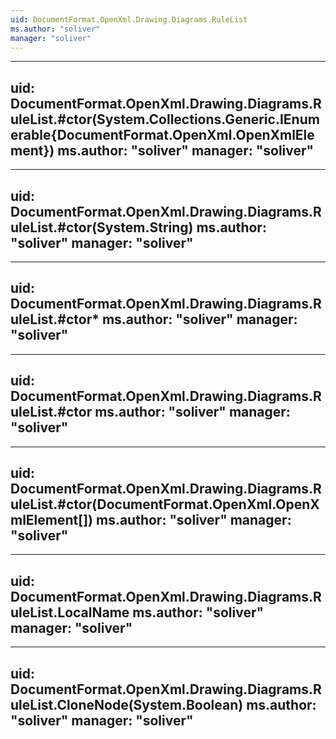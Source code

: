 ```yaml
---
uid: DocumentFormat.OpenXml.Drawing.Diagrams.RuleList
ms.author: "soliver"
manager: "soliver"
---
```


---
uid: DocumentFormat.OpenXml.Drawing.Diagrams.RuleList.#ctor(System.Collections.Generic.IEnumerable{DocumentFormat.OpenXml.OpenXmlElement})
ms.author: "soliver"
manager: "soliver"
---

---
uid: DocumentFormat.OpenXml.Drawing.Diagrams.RuleList.#ctor(System.String)
ms.author: "soliver"
manager: "soliver"
---

---
uid: DocumentFormat.OpenXml.Drawing.Diagrams.RuleList.#ctor*
ms.author: "soliver"
manager: "soliver"
---

---
uid: DocumentFormat.OpenXml.Drawing.Diagrams.RuleList.#ctor
ms.author: "soliver"
manager: "soliver"
---

---
uid: DocumentFormat.OpenXml.Drawing.Diagrams.RuleList.#ctor(DocumentFormat.OpenXml.OpenXmlElement[])
ms.author: "soliver"
manager: "soliver"
---

---
uid: DocumentFormat.OpenXml.Drawing.Diagrams.RuleList.LocalName
ms.author: "soliver"
manager: "soliver"
---

---
uid: DocumentFormat.OpenXml.Drawing.Diagrams.RuleList.CloneNode(System.Boolean)
ms.author: "soliver"
manager: "soliver"
---
